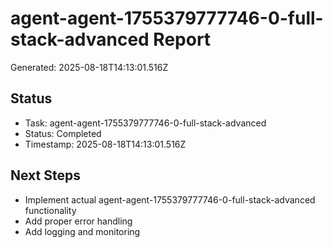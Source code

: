 # agent-agent-1755379777746-0-full-stack-advanced Report

Generated: 2025-08-18T14:13:01.516Z

## Status
- Task: agent-agent-1755379777746-0-full-stack-advanced
- Status: Completed
- Timestamp: 2025-08-18T14:13:01.516Z

## Next Steps
- Implement actual agent-agent-1755379777746-0-full-stack-advanced functionality
- Add proper error handling
- Add logging and monitoring
